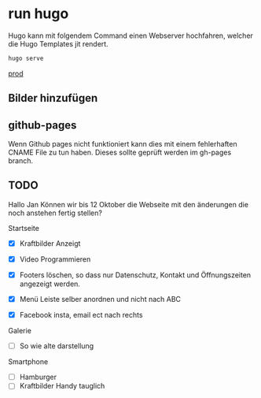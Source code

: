 # run hugo

Hugo kann mit folgendem Command einen Webserver hochfahren, welcher die Hugo Templates jit rendert.


```bash
hugo serve
```
[prod](https://www.sonjas-haarstyle.ch/)

## Bilder hinzufügen

## github-pages

Wenn Github pages nicht funktioniert kann dies mit einem fehlerhaften CNAME File zu tun haben. Dieses sollte geprüft werden im gh-pages branch.


## TODO

Hallo Jan
Können wir bis 12 Oktober die Webseite mit den änderungen die noch anstehen fertig stellen?

Startseite
- [x] Kraftbilder Anzeigt
- [x] Video Programmieren
- [x] Footers löschen, so dass nur Datenschutz, Kontakt und Öffnungszeiten angezeigt werden.
- [x] Menü Leiste selber anordnen und nicht nach ABC
- [x] Facebook insta, email ect nach rechts


Galerie
- [ ] So wie alte darstellung



Smartphone
- [ ] Hamburger
- [ ] Kraftbilder Handy tauglich